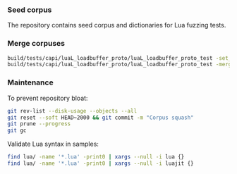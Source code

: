 ### Seed corpus

The repository contains seed corpus and dictionaries for Lua
fuzzing tests.

### Merge corpuses

```sh
build/tests/capi/luaL_loadbuffer_proto/luaL_loadbuffer_proto_test -set_cover_merge=1 CORPUS NEW_CORPUS
build/tests/capi/luaL_loadbuffer_proto/luaL_loadbuffer_proto_test -merge=1 CORPUS NEW_CORPUS
```

### Maintenance

To prevent repository bloat:

```sh
git rev-list --disk-usage --objects --all
git reset --soft HEAD~2000 && git commit -m "Corpus squash"
git prune --progress
git gc
```

Validate Lua syntax in samples:

```sh
find lua/ -name '*.lua' -print0 | xargs --null -i lua {}
find lua/ -name '*.lua' -print0 | xargs --null -i luajit {}
```
